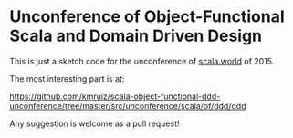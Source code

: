 Unconference of Object-Functional Scala and Domain Driven Design
=================================================================

This is just a sketch code for the unconference of [scala.world](http://scala.world) of 2015.

The most interesting part is at: 

https://github.com/kmruiz/scala-object-functional-ddd-unconference/tree/master/src/unconference/scala/of/ddd/ddd

Any suggestion is welcome as a pull request!

